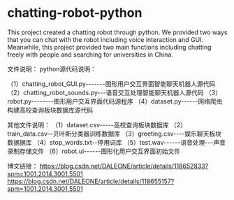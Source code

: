 # chatting-robot-python

This project created a chatting robot through python.
We provided two ways that you can chat with the robot including voice interaction and GUI.
Meanwhile, this project provided two main functions including chatting freely with people and searching for universities in China.


文件说明：
python源代码说明：

（1）chatting_robot_GUI.py-------图形用户交互界面智能聊天机器人源代码
（2）chatting_robot_sounds.py---语音交互处理智能聊天机器人源代码
（3）robot.py--------图形用户交互界面代码源程序
（4）dataset.py------网络爬虫构建高校查询板块数据库源代码

其他文件说明：
（1）dataset.csv-----高校查询板块数据库
（2）train_data.csv--贝叶斯分类器训练数据库
（3）greeting.csv----娱乐聊天板块数据据库
（4）stop_words.txt--停用词库
（5）test.wav------语音处理---声音录制存储文件
（6）robot.ui------图形化用户交互界面初始文件

博文链接：
https://blog.csdn.net/DALEONE/article/details/118652833?spm=1001.2014.3001.5501
https://blog.csdn.net/DALEONE/article/details/118655157?spm=1001.2014.3001.5501
